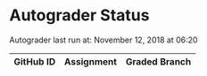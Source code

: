 # Autograder Status
Autograder last run at: November 12, 2018 at 06:20

| GitHub ID | Assignment | Graded Branch |
|-----------|------------|---------------|
